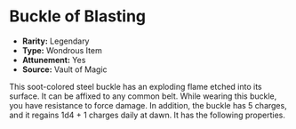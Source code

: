 # Buckle of Blasting

- **Rarity:** Legendary
- **Type:** Wondrous Item
- **Attunement:** Yes
- **Source:** Vault of Magic

This soot-colored steel buckle has an exploding flame etched into its surface. It can be affixed to any common belt. While wearing this buckle, you have resistance to force damage. In addition, the buckle has 5 charges, and it regains 1d4 + 1 charges daily at dawn. It has the following properties.
